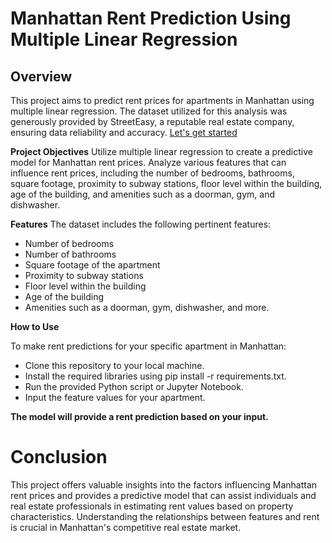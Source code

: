 # Manhattan Rent Prediction Using Multiple Linear Regression

## Overview

This project aims to predict rent prices for apartments in Manhattan using multiple linear regression. The dataset utilized for this analysis was generously provided by StreetEasy, a reputable real estate company, ensuring data reliability and accuracy. [Let's get started](Manhattan_Rent.ipynb)

__Project Objectives__
Utilize multiple linear regression to create a predictive model for Manhattan rent prices.
Analyze various features that can influence rent prices, including the number of bedrooms, bathrooms, square footage, proximity to subway stations, floor level within the building, age of the building, and amenities such as a doorman, gym, and dishwasher.

__Features__
The dataset includes the following pertinent features:

* Number of bedrooms
* Number of bathrooms
* Square footage of the apartment
* Proximity to subway stations
* Floor level within the building
* Age of the building
* Amenities such as a doorman, gym, dishwasher, and more.

__How to Use__

To make rent predictions for your specific apartment in Manhattan:

* Clone this repository to your local machine.
* Install the required libraries using pip install -r requirements.txt.
* Run the provided Python script or Jupyter Notebook.
* Input the feature values for your apartment.

__The model will provide a rent prediction based on your input.__

# Conclusion

This project offers valuable insights into the factors influencing Manhattan rent prices and provides a predictive model that can assist individuals and real estate professionals in estimating rent values based on property characteristics. Understanding the relationships between features and rent is crucial in Manhattan's competitive real estate market.
